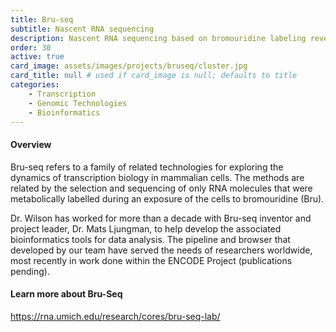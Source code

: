```yaml
---
title: Bru-seq
subtitle: Nascent RNA sequencing
description: Nascent RNA sequencing based on bromouridine labeling reveals cellular transcription dynamics, in collaboration with Dr. Mats Ljungman
order: 30
active: true
card_image: assets/images/projects/bruseq/cluster.jpg 
card_title: null # used if card_image is null; defaults to title
categories: 
    - Transcription
    - Genomic Technologies
    - Bioinformatics
---
```


#### Overview

Bru-seq refers to a family of related technologies for exploring the dynamics of transcription biology in mammalian cells. The methods are related by the selection and sequencing of only RNA molecules that were metabolically labelled during an exposure of the cells to bromouridine (Bru). 

Dr. Wilson has worked for more than a decade with Bru-seq inventor and project leader, Dr. Mats Ljungman, to help develop the associated bioinformatics tools for data analysis. The pipeline and browser that developed by our team have served the needs of researchers worldwide, most recently in work done within the ENCODE Project (publications pending).

#### Learn more about Bru-Seq

<https://rna.umich.edu/research/cores/bru-seq-lab/>
